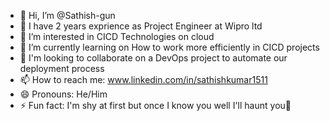 - 👋 Hi, I’m @Sathish-gun
- 🏢 I have 2 years exprience as Project Engineer at Wipro ltd
- 👀 I’m interested in CICD Technologies on cloud
- 🌱 I’m currently learning on How to work more efficiently in CICD projects
- 💞️ I'm looking to collaborate on a DevOps project to automate our deployment process
- 📫 How to reach me: www.linkedin.com/in/sathishkumar1511
- 😄 Pronouns: He/Him
- ⚡ Fun fact: I'm shy at first but once I know you well I'll haunt you👻

<!---
Sathish-gun/Sathish-gun is a ✨ special ✨ repository because its `README.md` (this file) appears on your GitHub profile.
You can click the Preview link to take a look at your changes.
--->
